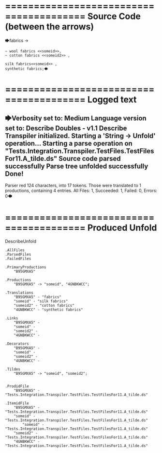 ========================================
Source Code (between the arrows)
========================================

🡆fabrics ->

	~ wool fabrics <<someid>>,
	~ cotton fabrics <<someid2>> ,

	silk fabrics<<someid>> ,
	synthetic fabrics;🡄

========================================
Logged text
========================================

🡆Verbosity set to: Medium
Language version set to: Describe Doubles - v1.1
Describe Transpiler initialized.
Starting a 'String -> Unfold' operation...
Starting a parse operation on "Tests.Integration.Transpiler.TestFiles.TestFilesFor11.A_tilde.ds"
Source code parsed successfully
Parse tree unfolded successfully
Done!
------------------------
Parser red 124 characters, into 17 tokens.
Those were translated to 1 productions, containing 4 entries.
All Files: 1, Succeeded: 1, Failed: 0, Errors: 0🡄

========================================
Produced Unfold
========================================

DescribeUnfold

    .AllFiles
    .ParsedFiles
    .FailedFiles

    .PrimaryProductions
        "B95GMXA5" 

    .Productions
        "B95GMXA5" -> "someid", "4GNBKWCC";

    .Translations
        "B95GMXA5" - "fabrics"
        "someid" - "silk fabrics"
        "someid2" - "cotton fabrics"
        "4GNBKWCC" - "synthetic fabrics"

    .Links
        "B95GMXA5" - 
        "someid" - 
        "someid2" - 
        "4GNBKWCC" - 

    .Decorators
        "B95GMXA5" - 
        "someid" - 
        "someid2" - 
        "4GNBKWCC" - 

    .Tildes
        "B95GMXA5" -> "someid", "someid2";


    .ProdidFile
        "B95GMXA5" - "Tests.Integration.Transpiler.TestFiles.TestFilesFor11.A_tilde.ds"

    .ItemidFile
        "B95GMXA5" - "Tests.Integration.Transpiler.TestFiles.TestFilesFor11.A_tilde.ds"
        "someid" - "Tests.Integration.Transpiler.TestFiles.TestFilesFor11.A_tilde.ds"
            "someid" - "Tests.Integration.Transpiler.TestFiles.TestFilesFor11.A_tilde.ds"
        "someid2" - "Tests.Integration.Transpiler.TestFiles.TestFilesFor11.A_tilde.ds"
        "4GNBKWCC" - "Tests.Integration.Transpiler.TestFiles.TestFilesFor11.A_tilde.ds"

